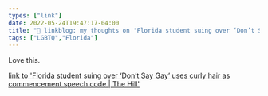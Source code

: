 ```yaml
---
types: ["link"]
date: 2022-05-24T19:47:17-04:00
title: "🔗 linkblog: my thoughts on 'Florida student suing over ‘Don’t Say Gay’ uses curly hair as commencement speech code | The Hill'"
tags: ["LGBTQ","Florida"]
---
```

Love this.
 

[link to 'Florida student suing over ‘Don’t Say Gay’ uses curly hair as commencement speech code | The Hill'](https://thehill.com/blogs/blog-briefing-room/3498890-florida-student-suing-over-dont-say-gay-uses-curly-hair-as-commencement-speech-code/)
